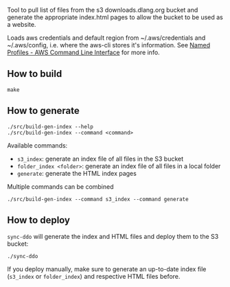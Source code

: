 Tool to pull list of files from the s3 downloads.dlang.org bucket
and generate the appropriate index.html pages to allow the
bucket to be used as a website.

Loads aws credentials and default region from ~/.aws/credentials and
~/.aws/config, i.e. where the aws-cli stores it's information.
See [Named Profiles - AWS Command Line Interface](https://docs.aws.amazon.com/cli/latest/userguide/cli-multiple-profiles.html) for more info.

How to build
----------

```
make
```

How to generate
----------

```
./src/build-gen-index --help
./src/build-gen-index --command <command>
```

Available commands:
- `s3_index`: generate an index file of all files in the S3 bucket
- `folder_index <folder>`: generate an index file of all files in a local folder
- `generate`: generate the HTML index pages

Multiple commands can be combined
```
./src/build-gen-index --command s3_index --command generate
```

How to deploy
-------------

`sync-ddo` will generate the index and HTML files and deploy them to the S3 bucket:

```
./sync-ddo
```

If you deploy manually, make sure to generate an up-to-date index file (`s3_index` or `folder_index`) and respective HTML files before.
